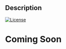 ## Description
[![License](http://img.shields.io/badge/license-MIT-brightgreen.svg?style=flat-square)](https://tldrlegal.com/license/mit-license)

# Coming Soon

